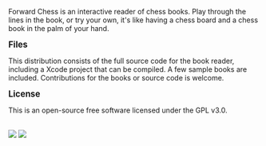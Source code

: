 Forward Chess is an interactive reader of chess books. Play through the lines in the book, or try your own, it's like having a chess board and a chess book in the palm of your hand.

<b><big>Files</big></b>

This distribution consists of the full source code for the book reader, including a Xcode project that can be compiled. A few sample books are included. Contributions for the books or source code is welcome.

<b><big>License</big></b>

This is an open-source free software licensed under the GPL v3.0.

<br>

<img src="http://a1.mzstatic.com/us/r30/Purple5/v4/2f/2d/54/2f2d54db-9aae-ddba-607a-a6e2aa2567b7/screen322x572.jpeg">
<img src="http://a2.mzstatic.com/us/r30/Purple5/v4/0a/7f/6a/0a7f6a07-858c-de9e-f192-3210e982baf1/screen322x572.jpeg">
